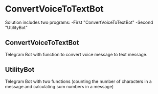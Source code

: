 # ConvertVoiceToTextBot
  Solution includes two programs:
  -First "ConvertVoiceToTextBot"
  -Second "UtilityBot"

## ConvertVoiceToTextBot
Telegram Bot with function to convert voice message to text message.

## UtilityBot
Telegram Bot with two functions (counting the number of characters in a message and calculating sum numbers in a message)
